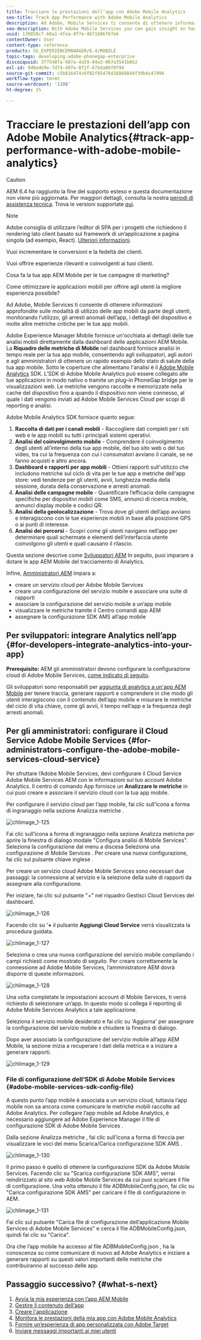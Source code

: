 ```yaml
---
title: Tracciare le prestazioni dell’app con Adobe Mobile Analytics
seo-title: Track App Performance with Adobe Mobile Analytics
description: Ad Adobe, Mobile Services ti consente di ottenere informazioni approfondite sulle modalità di utilizzo delle app mobili da parte degli utenti, monitorando l’utilizzo, gli arresti anomali dell’app, i dettagli del dispositivo e molte altre metriche critiche per le tue app mobili. Segui questa pagina per ulteriori informazioni.
seo-description: With Adobe Mobile Services you can gain insight on how your users are using your mobile apps by tracking usage, app crashes, device details and so many other critical metrics for your mobile apps. Follow this page to learn more.
uuid: 139858c7-66a1-4fea-9f7e-4671b86f67e6
contentOwner: User
content-type: reference
products: SG_EXPERIENCEMANAGER/6.4/MOBILE
topic-tags: developing-adobe-phonegap-enterprise
discoiquuid: 377548fa-987a-4a59-84a3-067a3541b6b2
exl-id: 9d6ede9e-7df4-407e-8f2f-67bda86f0f94
source-git-commit: c5b816d74c6f02f85476d16868844f39b4c47996
workflow-type: tm+mt
source-wordcount: '1108'
ht-degree: 1%

---
```


# Tracciare le prestazioni dell’app con Adobe Mobile Analytics{#track-app-performance-with-adobe-mobile-analytics}

>[!CAUTION]
>
>AEM 6.4 ha raggiunto la fine del supporto esteso e questa documentazione non viene più aggiornata. Per maggiori dettagli, consulta la nostra [periodi di assistenza tecnica](https://helpx.adobe.com/it/support/programs/eol-matrix.html). Trova le versioni supportate [qui](https://experienceleague.adobe.com/docs/).

>[!NOTE]
>
>Adobe consiglia di utilizzare l’editor di SPA per i progetti che richiedono il rendering lato client basato sul framework di un’applicazione a pagina singola (ad esempio, React). [Ulteriori informazioni](/help/sites-developing/spa-overview.md).

Vuoi incrementare le conversioni e la fedeltà dei clienti.

Vuoi offrire esperienze rilevanti e coinvolgenti ai tuoi clienti.

Cosa fa la tua app AEM Mobile per le tue campagne di marketing?

Come ottimizzare le applicazioni mobili per offrire agli utenti la migliore esperienza possibile?

Ad Adobe, Mobile Services ti consente di ottenere informazioni approfondite sulle modalità di utilizzo delle app mobili da parte degli utenti, monitorando l’utilizzo, gli arresti anomali dell’app, i dettagli del dispositivo e molte altre metriche critiche per le tue app mobili.

Adobe Experience Manager Mobile fornisce un&#39;occhiata ai dettagli delle tue analisi mobili direttamente dalla dashboard delle applicazioni AEM Mobile. La **Riquadro delle metriche di Mobile** nel dashboard fornisce analisi in tempo reale per la tua app mobile, consentendo agli sviluppatori, agli autori e agli amministratori di ottenere un rapido esempio dello stato di salute della tua app mobile. Sotto le coperture che alimentano l&#39;analisi è il [Adobe Mobile Analytics](https://www.adobe.com/ca/solutions/digital-analytics/mobile-web-apps-analytics.html) SDK. L’SDK di Adobe Mobile Analytics può essere collegato alle tue applicazioni in modo nativo o tramite un plug-in PhoneGap bridge per le visualizzazioni web. Le metriche vengono raccolte e memorizzate nella cache del dispositivo fino a quando il dispositivo non viene connesso, al quale i dati vengono inviati ad Adobe Mobile Services Cloud per scopi di reporting e analisi.

Adobe Mobile Analytics SDK fornisce quanto segue:

1. **Raccolta di dati per i canali mobili** - Raccogliere dati completi per i siti web e le app mobili su tutti i principali sistemi operativi.
1. **Analisi del coinvolgimento mobile** - Comprendere il coinvolgimento degli utenti all’interno della tua app mobile, del tuo sito web o del tuo video, tra cui la frequenza con cui i consumatori avviano il canale, se ne fanno acquisti e altro ancora.
1. **Dashboard e rapporti per app mobili** - Ottieni rapporti sull&#39;utilizzo che includono metriche sul ciclo di vita per le tue app e metriche dell&#39;app store: vedi tendenze per gli utenti, avvii, lunghezza media della sessione, durata della conservazione e arresti anomali.
1. **Analisi delle campagne mobile** - Quantificare l’efficacia delle campagne specifiche per dispositivi mobili come SMS, annunci di ricerca mobile, annunci display mobile e codici QR.
1. **Analisi della geolocalizzazione** - Trova dove gli utenti dell’app avviano e interagiscono con le tue esperienze mobili in base alla posizione GPS o ai punti di interesse.
1. **Analisi dei percorsi** - Scopri come gli utenti navigano nell’app per determinare quali schermate e elementi dell’interfaccia utente coinvolgono gli utenti e quali causano il rilascio.

Questa sezione descrive come [Sviluppatori AEM](#developers) In seguito, puoi imparare a dotare le app AEM Mobile del tracciamento di Analytics.

Infine, [Amministratori AEM](#administrators) impara a:

* creare un servizio cloud per Adobe Mobile Services
* creare una configurazione del servizio mobile e associare una suite di rapporti
* associare la configurazione del servizio mobile a un’app mobile
* visualizzare le metriche tramite il Centro comandi app AEM
* assegnare la configurazione SDK AMS all’app mobile

## Per sviluppatori: integrare Analytics nell’app {#for-developers-integrate-analytics-into-your-app}

**Prerequisito:** AEM gli amministratori devono configurare la configurazione cloud di Adobe Mobile Services, [come indicato di seguito](#amscloudserviceconfig).

Gli sviluppatori sono responsabili per [aggiunta di analytics a un&#39;app AEM Mobile](/help/mobile/phonegap-add-analytics-to-apps.md) per tenere traccia, generare rapporti e comprendere in che modo gli utenti interagiscono con il contenuto dell’app mobile e misurare le metriche del ciclo di vita chiave, come gli avvii, il tempo nell’app e la frequenza degli arresti anomali.

## Per gli amministratori: configurare il Cloud Service Adobe Mobile Services {#for-administrators-configure-the-adobe-mobile-services-cloud-service}

Per sfruttare l’Adobe Mobile Services, devi configurare il Cloud Service Adobe Mobile Services AEM con le informazioni sul tuo account Adobe Analytics. Il centro di comando App fornisce un **Analizzare le metriche** in cui puoi creare e associare il servizio cloud con la tua app mobile.

Per configurare il servizio cloud per l’app mobile, fai clic sull’icona a forma di ingranaggio nella sezione Analizza metriche .

![chlimage_1-125](assets/chlimage_1-125.png)

Fai clic sull’icona a forma di ingranaggio nella sezione Analizza metriche per aprire la finestra di dialogo modale &quot;Configura analisi di Mobile Services&quot;. Seleziona la configurazione dal menu a discesa Seleziona una configurazione di Mobile Services . Per creare una nuova configurazione, fai clic sul pulsante chiave inglese .

Per creare un servizio cloud Adobe Mobile Services sono necessari due passaggi: la connessione al servizio e la selezione della suite di rapporti da assegnare alla configurazione.

Per iniziare, fai clic sul pulsante &quot;+&quot; nel riquadro Gestisci Cloud Services del dashboard.

![chlimage_1-126](assets/chlimage_1-126.png)

Facendo clic su &#39;**+** il pulsante **Aggiungi Cloud Service** verrà visualizzata la procedura guidata.

![chlimage_1-127](assets/chlimage_1-127.png)

Seleziona o crea una nuova configurazione del servizio mobile compilando i campi richiesti come mostrato di seguito. Per creare correttamente la connessione ad Adobe Mobile Services, l’amministratore AEM dovrà disporre di queste informazioni.

![chlimage_1-128](assets/chlimage_1-128.png)

Una volta completate le impostazioni account di Mobile Services, ti verrà richiesto di selezionare un’app. In questo modo si collega il reporting di Adobe Mobile Services Analytics a tale applicazione.

Seleziona il servizio mobile desiderato e fai clic su &#39;Aggiorna&#39; per assegnare la configurazione del servizio mobile e chiudere la finestra di dialogo.

Dopo aver associato la configurazione del servizio mobile all’app AEM Mobile, la sezione inizia a recuperare i dati della metrica e a iniziare a generare rapporti.

![chlimage_1-129](assets/chlimage_1-129.png)

### File di configurazione dell’SDK di Adobe Mobile Services {#adobe-mobile-services-sdk-config-file}

A questo punto l’app mobile è associata a un servizio cloud, tuttavia l’app mobile non sa ancora come comunicare le metriche mobili raccolte ad Adobe Analytics. Per collegare l’app mobile ad Adobe Analytics, è necessario aggiungere ad Adobe Experience Manager il file di configurazione SDK di Adobe Mobile Services .

Dalla sezione Analizza metriche , fai clic sull’icona a forma di freccia per visualizzare le voci del menu Scarica/Carica configurazione SDK AMS .

![chlimage_1-130](assets/chlimage_1-130.png)

Il primo passo è quello di ottenere la configurazione SDK da Adobe Mobile Services. Facendo clic su &quot;Scarica configurazione SDK AMS&quot;, verrai reindirizzato al sito web Adobe Mobile Services da cui puoi scaricare il file di configurazione. Una volta ottenuto il file ADBMobileConfig.json, fai clic su &quot;Carica configurazione SDK AMS&quot; per caricare il file di configurazione in AEM.

![chlimage_1-131](assets/chlimage_1-131.png)

Fai clic sul pulsante &quot;Carica file di configurazione dell’applicazione Mobile Services di Adobe Mobile Services&quot; e cerca il file ADBMobileConfig.json, quindi fai clic su &quot;Carica&quot;.

Ora che l’app mobile ha accesso al file ADBMobileConfig.json , ha la conoscenza su come comunicare di nuovo ad Adobe Analytics e iniziare a generare rapporti su questi valori importanti delle metriche che contribuiranno al successo delle app.

## Passaggio successivo? {#what-s-next}

1. [Avvia la mia esperienza con l’app AEM Mobile](/help/mobile/starting-aem-phonegap-app.md)
1. [Gestire il contenuto dell’app](/help/mobile/phonegap-manage-app-content.md)
1. [Creare l&#39;applicazione](/help/mobile/building-app-mobile-phonegap.md)
1. [Monitora le prestazioni della mia app con Adobe Mobile Analytics](/help/mobile/phonegap-intro-to-app-analytics.md)
1. [Fornire un’esperienza di app personalizzata con Adobe Target](/help/mobile/phonegap-aem-mobile-content-personalization.md)
1. [Inviare messaggi importanti ai miei utenti](/help/mobile/phonegap-push-notifications.md)
